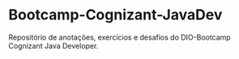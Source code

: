 # Bootcamp-Cognizant-JavaDev
Repositório de anotações, exercícios e desafios do DIO-Bootcamp Cognizant Java Developer.
